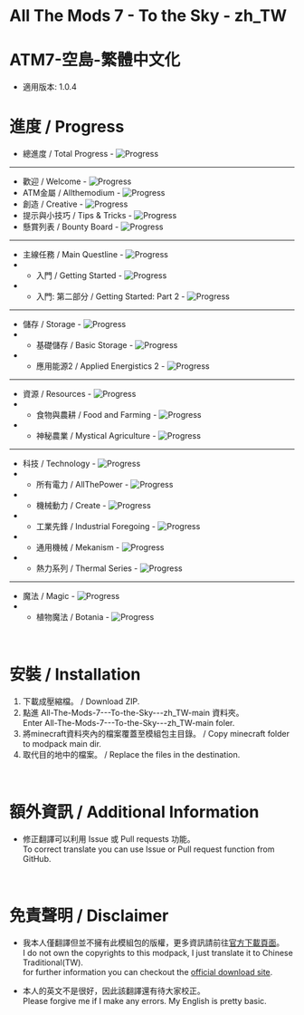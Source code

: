 # All The Mods 7 - To the Sky - zh_TW
# ATM7-空島-繁體中文化
- 適用版本: 1.0.4
&emsp;
# 進度 / Progress
- 總進度 / Total Progress - ![Progress](https://progress-bar.dev/59)
--------------------------------------------------
- 歡迎 / Welcome - ![Progress](https://progress-bar.dev/100)
- ATM金屬 / Allthemodium - ![Progress](https://progress-bar.dev/100)
- 創造 / Creative - ![Progress](https://progress-bar.dev/100)
- 提示與小技巧 / Tips & Tricks -  ![Progress](https://progress-bar.dev/100)
- 懸賞列表 / Bounty Board - ![Progress](https://progress-bar.dev/100)
--------------------------------------------------
- 主線任務 / Main Questline - ![Progress](https://progress-bar.dev/100)
- + 入門 / Getting Started - ![Progress](https://progress-bar.dev/100)
- + 入門: 第二部分 / Getting Started: Part 2 - ![Progress](https://progress-bar.dev/100)
--------------------------------------------------
- 儲存 / Storage - ![Progress](https://progress-bar.dev/100)
- + 基礎儲存 / Basic Storage - ![Progress](https://progress-bar.dev/100)
- + 應用能源2 / Applied Energistics 2 - ![Progress](https://progress-bar.dev/100)
--------------------------------------------------
- 資源 / Resources - ![Progress](https://progress-bar.dev/50)
- + 食物與農耕 / Food and Farming - ![Progress](https://progress-bar.dev/100)
- + 神秘農業 / Mystical Agriculture - ![Progress](https://progress-bar.dev/0)
--------------------------------------------------
- 科技 / Technology - ![Progress](https://progress-bar.dev/0)
- + 所有電力 / AllThePower - ![Progress](https://progress-bar.dev/0)
- + 機械動力 / Create - ![Progress](https://progress-bar.dev/0)
- + 工業先鋒 / Industrial Foregoing - ![Progress](https://progress-bar.dev/0)
- + 通用機械 / Mekanism - ![Progress](https://progress-bar.dev/0)
- + 熱力系列 / Thermal Series - ![Progress](https://progress-bar.dev/0)
--------------------------------------------------
- 魔法 / Magic - ![Progress](https://progress-bar.dev/0)
- + 植物魔法 / Botania - ![Progress](https://progress-bar.dev/0)

&emsp;
# 安裝 / Installation
1. 下載成壓縮檔。 / Download ZIP.
2. 點進 All-The-Mods-7---To-the-Sky---zh_TW-main 資料夾。   
   Enter All-The-Mods-7---To-the-Sky---zh_TW-main foler.
3. 將minecraft資料夾內的檔案覆蓋至模組包主目錄。 / Copy minecraft folder to modpack main dir.
4. 取代目的地中的檔案。 / Replace the files in the destination.

&emsp;
# 額外資訊 / Additional Information
- 修正翻譯可以利用 Issue 或 Pull requests 功能。  
 To correct translate you can use Issue or Pull request function from GitHub.

&emsp;
# 免責聲明 / Disclaimer
- 我本人僅翻譯但並不擁有此模組包的版權，更多資訊請前往[官方下載頁面](https://www.curseforge.com/minecraft/modpacks/all-the-mods-7-to-the-sky)。  
 I do not own the copyrights to this modpack, I just translate it to Chinese Traditional(TW).  
for further information you can checkout the [official download site](https://www.curseforge.com/minecraft/modpacks/all-the-mods-7-to-the-sky).

- 本人的英文不是很好，因此該翻譯還有待大家校正。  
 Please forgive me if I make any errors. My English is pretty basic.